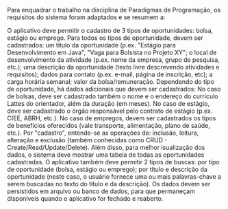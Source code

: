 Para enquadrar o trabalho na disciplina de Paradigmas de Programação, os requisitos do sistema foram adaptados e se resumem a:

O aplicativo deve permitir o cadastro de 3 tipos de oportunidades: bolsa, estágio ou emprego. Para todos os tipos de oportunidade, devem ser cadastrados:
um título da oportunidade (p.ex. "Estágio para Desenvolvimento em Java", "Vaga para Bolsista no Projeto XY";
o local de desenvolvimento da atividade (p.ex. nome da empresa, grupo de pesquisa, etc.);
uma descrição da oportunidade (texto livre descrevendo atividades e requisitos);
dados para contato (p.ex. e-mail, página de inscrição, etc);
a carga horária semanal;
valor da bolsa/remuneração.
Dependendo do tipo de oportunidade, há dados adicionais que devem ser cadastrados:
No caso de bolsas, deve ser cadastrado também o nome e o endereço do currículo Lattes do orientador, além da duração (em meses).
No caso de estágio, deve ser cadastrado o órgão responsável pelo contrato de estágio (p.ex. CIEE, ABRH, etc.).
No caso de empregos, devem ser cadastrados os tipos de benefícios oferecidos (vale transporte, alimentação, plano de saúde, etc.).
Por "cadastro", entende-se as operações de: inclusão, leitura, alteração e exclusão (também conhecidas como CRUD - Create/Read/Update/Delete). Além disso, para melhor isualização dos dados, o sistema deve mostrar uma tabela de todas as oportunidades cadastradas.
O aplicativo também deve permitir 2 tipos de buscas:
por tipo de oportunidade (bolsa, estágio ou emprego);
por título e descrição da oportunidade (neste caso, o usuário fornece uma ou mais palavras-chave a serem buscadas no texto do título e da descrição).
Os dados devem ser persistidos em arquivo ou banco de dados, para que permaneçam disponíveis quando o aplicativo for fechado e reaberto.